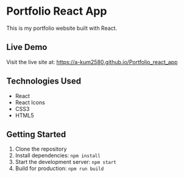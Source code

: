 # Portfolio React App

This is my portfolio website built with React.

## Live Demo
Visit the live site at: https://a-kum2580.github.io/Portfolio_react_app

## Technologies Used
- React
- React Icons
- CSS3
- HTML5

## Getting Started
1. Clone the repository
2. Install dependencies: `npm install`
3. Start the development server: `npm start`
4. Build for production: `npm run build` 